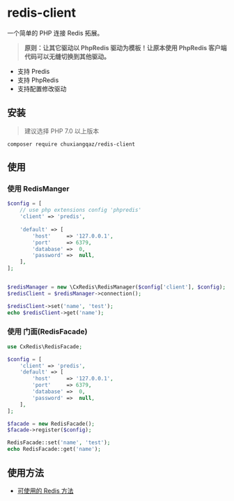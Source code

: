 # redis-client

一个简单的 PHP 连接 Redis 拓展。
> **原则：让其它驱动以 PhpRedis 驱动为模板！让原本使用 PhpRedis 客户端代码可以无缝切换到其他驱动。**

 - 支持 Predis
 - 支持 PhpRedis
 - 支持配置修改驱动

## 安装

> 建议选择 PHP 7.0 以上版本  

`composer require chuxiangqaz/redis-client`

## 使用

### 使用 RedisManger
```php
$config = [
    // use php extensions config 'phpredis'
    'client' => 'predis',
    
    'default' => [
        'host'     => '127.0.0.1',
        'port'     => 6379,
        'database' =>  0,
        'password' =>  null,
    ],
];


$redisManager = new \CxRedis\RedisManager($config['client'], $config);
$redisClient = $redisManager->connection();

$redisClient->set('name', 'test');
echo $redisClient->get('name');
```

### 使用 门面(RedisFacade)
```php
use CxRedis\RedisFacade;

$config = [
    'client' => 'predis',
    'default' => [
        'host'     => '127.0.0.1',
        'port'     => 6379,
        'database' =>  0,
        'password' =>  null,
    ],
];

$facade = new RedisFacade();
$facade->register($config);

RedisFacade::set('name', 'test');
echo RedisFacade::get('name');

```

## 使用方法

- [可使用的 Redis 方法](https://redis.io/commands)
